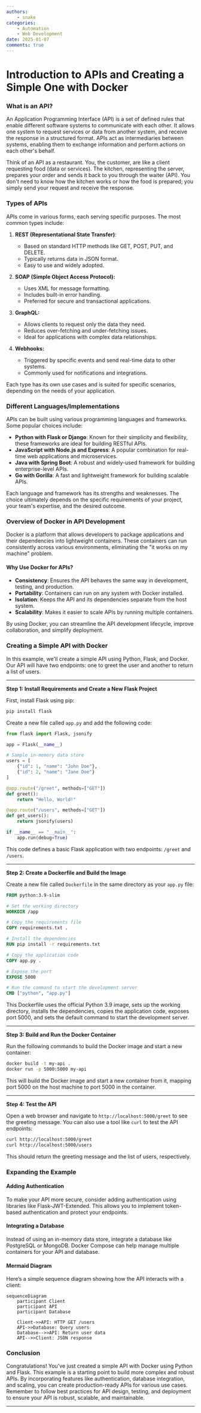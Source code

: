 ```yaml
---
authors: 
    - snake
categories:
    - Automation
    - Web Development  
date: 2025-01-07
comments: true
---
```


# **Introduction to APIs and Creating a Simple One with Docker**

### What is an API?

An Application Programming Interface (API) is a set of defined rules that enable different software systems to communicate with each other. It allows one system to request services or data from another system, and receive the response in a structured format. APIs act as intermediaries between systems, enabling them to exchange information and perform actions on each other's behalf.

<!-- more -->

Think of an API as a restaurant. You, the customer, are like a client requesting food (data or services). The kitchen, representing the server, prepares your order and sends it back to you through the waiter (API). You don't need to know how the kitchen works or how the food is prepared; you simply send your request and receive the response.

### Types of APIs

APIs come in various forms, each serving specific purposes. The most common types include:

1. **REST (Representational State Transfer)**: 
   - Based on standard HTTP methods like GET, POST, PUT, and DELETE.
   - Typically returns data in JSON format.
   - Easy to use and widely adopted.

2. **SOAP (Simple Object Access Protocol):**
   - Uses XML for message formatting.
   - Includes built-in error handling.
   - Preferred for secure and transactional applications.

3. **GraphQL:**
   - Allows clients to request only the data they need.
   - Reduces over-fetching and under-fetching issues.
   - Ideal for applications with complex data relationships.

4. **Webhooks:**
   - Triggered by specific events and send real-time data to other systems.
   - Commonly used for notifications and integrations.

Each type has its own use cases and is suited for specific scenarios, depending on the needs of your application.

### Different Languages/Implementations

APIs can be built using various programming languages and frameworks. Some popular choices include:

* **Python with Flask or Django**: Known for their simplicity and flexibility, these frameworks are ideal for building RESTful APIs.
* **JavaScript with Node.js and Express**: A popular combination for real-time web applications and microservices.
* **Java with Spring Boot**: A robust and widely-used framework for building enterprise-level APIs.
* **Go with Gorilla**: A fast and lightweight framework for building scalable APIs.

Each language and framework has its strengths and weaknesses. The choice ultimately depends on the specific requirements of your project, your team's expertise, and the desired outcome.

### **Overview of Docker in API Development**

Docker is a platform that allows developers to package applications and their dependencies into lightweight containers. These containers can run consistently across various environments, eliminating the "it works on my machine" problem.

#### **Why Use Docker for APIs?**
- **Consistency**: Ensures the API behaves the same way in development, testing, and production.
- **Portability**: Containers can run on any system with Docker installed.
- **Isolation**: Keeps the API and its dependencies separate from the host system.
- **Scalability**: Makes it easier to scale APIs by running multiple containers.

By using Docker, you can streamline the API development lifecycle, improve collaboration, and simplify deployment.

### **Creating a Simple API with Docker**

In this example, we'll create a simple API using Python, Flask, and Docker. Our API will have two endpoints: one to greet the user and another to return a list of users.

---
**Step 1: Install Requirements and Create a New Flask Project**

First, install Flask using pip:
```bash
pip install flask
```
Create a new file called `app.py` and add the following code:
```python
from flask import Flask, jsonify

app = Flask(__name__)

# Sample in-memory data store
users = [
    {"id": 1, "name": "John Doe"},
    {"id": 2, "name": "Jane Doe"}
]

@app.route("/greet", methods=["GET"])
def greet():
    return "Hello, World!"

@app.route("/users", methods=["GET"])
def get_users():
    return jsonify(users)

if __name__ == "__main__":
    app.run(debug=True)
```
This code defines a basic Flask application with two endpoints: `/greet` and `/users`.

---
**Step 2: Create a Dockerfile and Build the Image**

Create a new file called `Dockerfile` in the same directory as your `app.py` file:
```dockerfile
FROM python:3.9-slim

# Set the working directory
WORKDIR /app

# Copy the requirements file
COPY requirements.txt .

# Install the dependencies
RUN pip install -r requirements.txt

# Copy the application code
COPY app.py .

# Expose the port
EXPOSE 5000

# Run the command to start the development server
CMD ["python", "app.py"]
```
This Dockerfile uses the official Python 3.9 image, sets up the working directory, installs the dependencies, copies the application code, exposes port 5000, and sets the default command to start the development server.

---
**Step 3: Build and Run the Docker Container**

Run the following commands to build the Docker image and start a new container:
```bash
docker build -t my-api .
docker run -p 5000:5000 my-api
```
This will build the Docker image and start a new container from it, mapping port 5000 on the host machine to port 5000 in the container.

---
**Step 4: Test the API**

Open a web browser and navigate to `http://localhost:5000/greet` to see the greeting message. You can also use a tool like `curl` to test the API endpoints:
```bash
curl http://localhost:5000/greet
curl http://localhost:5000/users
```
This should return the greeting message and the list of users, respectively.

### **Expanding the Example**

#### **Adding Authentication**
To make your API more secure, consider adding authentication using libraries like Flask-JWT-Extended. This allows you to implement token-based authentication and protect your endpoints.

#### **Integrating a Database**
Instead of using an in-memory data store, integrate a database like PostgreSQL or MongoDB. Docker Compose can help manage multiple containers for your API and database.

#### **Mermaid Diagram**
Here’s a simple sequence diagram showing how the API interacts with a client:
```mermaid
sequenceDiagram
    participant Client
    participant API
    participant Database

    Client->>API: HTTP GET /users
    API->>Database: Query users
    Database-->>API: Return user data
    API-->>Client: JSON response
```

### **Conclusion**

Congratulations! You've just created a simple API with Docker using Python and Flask. This example is a starting point to build more complex and robust APIs. By incorporating features like authentication, database integration, and scaling, you can create production-ready APIs for various use cases. Remember to follow best practices for API design, testing, and deployment to ensure your API is robust, scalable, and maintainable.


___ 
